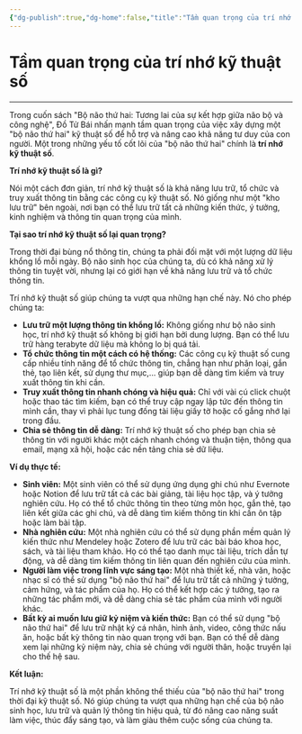 ```yaml
---
{"dg-publish":true,"dg-home":false,"title":"Tầm quan trọng của trí nhớ kỹ thuật số","date":"2025-01-31","tags":["book","books/bo-nao-thu-hai"],"dg-path":"Books/02 - Bộ Não Thứ Hai - Đồ Tử Bái/Tầm quan trọng của trí nhớ kỹ thuật số.md","permalink":"/books/02-bo-nao-thu-hai-do-tu-bai/tam-quan-trong-cua-tri-nho-ky-thuat-so/","dgPassFrontmatter":true,"updated":"2025-01-31T13:52:53.405+07:00"}
---
```


# Tầm quan trọng của trí nhớ kỹ thuật số
---
Trong cuốn sách "Bộ não thứ hai: Tương lai của sự kết hợp giữa não bộ và công nghệ", Đồ Tử Bái nhấn mạnh tầm quan trọng của việc xây dựng một "bộ não thứ hai" kỹ thuật số để hỗ trợ và nâng cao khả năng tư duy của con người. Một trong những yếu tố cốt lõi của "bộ não thứ hai" chính là **trí nhớ kỹ thuật số**.

**Trí nhớ kỹ thuật số là gì?**

Nói một cách đơn giản, trí nhớ kỹ thuật số là khả năng lưu trữ, tổ chức và truy xuất thông tin bằng các công cụ kỹ thuật số. Nó giống như một "kho lưu trữ" bên ngoài, nơi bạn có thể lưu trữ tất cả những kiến thức, ý tưởng, kinh nghiệm và thông tin quan trọng của mình.

**Tại sao trí nhớ kỹ thuật số lại quan trọng?**

Trong thời đại bùng nổ thông tin, chúng ta phải đối mặt với một lượng dữ liệu khổng lồ mỗi ngày. Bộ não sinh học của chúng ta, dù có khả năng xử lý thông tin tuyệt vời, nhưng lại có giới hạn về khả năng lưu trữ và tổ chức thông tin.

Trí nhớ kỹ thuật số giúp chúng ta vượt qua những hạn chế này. Nó cho phép chúng ta:

- **Lưu trữ một lượng thông tin khổng lồ:** Không giống như bộ não sinh học, trí nhớ kỹ thuật số không bị giới hạn bởi dung lượng. Bạn có thể lưu trữ hàng terabyte dữ liệu mà không lo bị quá tải.
- **Tổ chức thông tin một cách có hệ thống:** Các công cụ kỹ thuật số cung cấp nhiều tính năng để tổ chức thông tin, chẳng hạn như phân loại, gắn thẻ, tạo liên kết, sử dụng thư mục,... giúp bạn dễ dàng tìm kiếm và truy xuất thông tin khi cần.
- **Truy xuất thông tin nhanh chóng và hiệu quả:** Chỉ với vài cú click chuột hoặc thao tác tìm kiếm, bạn có thể truy cập ngay lập tức đến thông tin mình cần, thay vì phải lục tung đống tài liệu giấy tờ hoặc cố gắng nhớ lại trong đầu.
- **Chia sẻ thông tin dễ dàng:** Trí nhớ kỹ thuật số cho phép bạn chia sẻ thông tin với người khác một cách nhanh chóng và thuận tiện, thông qua email, mạng xã hội, hoặc các nền tảng chia sẻ dữ liệu.

**Ví dụ thực tế:**

- **Sinh viên:** Một sinh viên có thể sử dụng ứng dụng ghi chú như Evernote hoặc Notion để lưu trữ tất cả các bài giảng, tài liệu học tập, và ý tưởng nghiên cứu. Họ có thể tổ chức thông tin theo từng môn học, gắn thẻ, tạo liên kết giữa các ghi chú, và dễ dàng tìm kiếm thông tin khi cần ôn tập hoặc làm bài tập.
- **Nhà nghiên cứu:** Một nhà nghiên cứu có thể sử dụng phần mềm quản lý kiến thức như Mendeley hoặc Zotero để lưu trữ các bài báo khoa học, sách, và tài liệu tham khảo. Họ có thể tạo danh mục tài liệu, trích dẫn tự động, và dễ dàng tìm kiếm thông tin liên quan đến nghiên cứu của mình.
- **Người làm việc trong lĩnh vực sáng tạo:** Một nhà thiết kế, nhà văn, hoặc nhạc sĩ có thể sử dụng "bộ não thứ hai" để lưu trữ tất cả những ý tưởng, cảm hứng, và tác phẩm của họ. Họ có thể kết hợp các ý tưởng, tạo ra những tác phẩm mới, và dễ dàng chia sẻ tác phẩm của mình với người khác.
- **Bất kỳ ai muốn lưu giữ kỷ niệm và kiến thức:** Bạn có thể sử dụng "bộ não thứ hai" để lưu trữ nhật ký cá nhân, hình ảnh, video, công thức nấu ăn, hoặc bất kỳ thông tin nào quan trọng với bạn. Bạn có thể dễ dàng xem lại những kỷ niệm này, chia sẻ chúng với người thân, hoặc truyền lại cho thế hệ sau.

**Kết luận:**

Trí nhớ kỹ thuật số là một phần không thể thiếu của "bộ não thứ hai" trong thời đại kỹ thuật số. Nó giúp chúng ta vượt qua những hạn chế của bộ não sinh học, lưu trữ và quản lý thông tin hiệu quả, từ đó nâng cao năng suất làm việc, thúc đẩy sáng tạo, và làm giàu thêm cuộc sống của chúng ta.